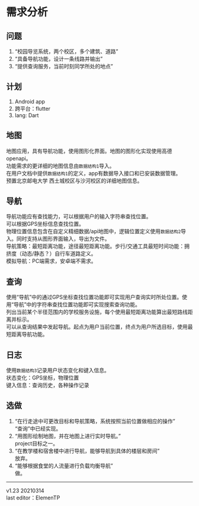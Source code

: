 # 需求分析
## 问题
1. “校园导览系统，两个校区，多个建筑、道路”
2. “具备导航功能，设计一条线路并输出”
3. “提供查询服务，当前时刻同学所处的地点”
## 计划
1. Android app  
2. 跨平台：flutter  
3. lang: Dart  
## 地图
地图应用，具有导航功能，使用图形化界面。地图的图形化实现使用高德openapi。  
功能需求的更详细的地图信息由`数据结构1`导入。  
在用户文档中提供`数据结构1`的定义，app有数据导入接口和已安装数据管理。  
预置北京邮电大学 西土城校区与沙河校区的详细地图信息。  
## 导航
导航功能应有查找能力，可以根据用户的输入字符串查找位置。  
可以根据GPS坐标信息查找位置。  
物理位置信息包含在自定义精细数据/api地图中，逻辑位置定义使用`数据结构2`导入。同时支持从图形界面输入，导出为文件。  
导航策略：最短距离功能，途径最短距离功能。步行/交通工具最短时间功能：拥挤度（动态/静态？）自行车道路定义。  
模拟导航：PC端需求，安卓端不需求。  
## 查询
使用“导航”中的通过GPS坐标查找位置功能即可实现用户查询实时所处位置。使用“导航”中的字符串查找位置功能即可实现搜索查询功能。  
列出当前某个半径范围内的学校服务设施，每个使用最短距离功能算出最短路线距离并标示。  
可以从查询结果中发起导航。起点为用户当前位置，终点为用户所选目标，使用最短距离导航功能。  
## 日志
使用`数据结构3`记录用户状态变化和键入信息。  
状态变化：GPS坐标，物理位置  
键入信息：查询历史，各种操作记录  
## 选做
1. “在行走途中可更改目标和导航策略，系统按照当前位置做相应的操作”  
“查询”中已经实现。
2. “用图形绘制地图，并在地图上进行实时导航。”  
project目标之一。
3. “在教学楼和宿舍楼中进行导航，能够导航到具体的楼层和房间”  
放弃。
4. “能够根据食堂的人流量进行负载均衡导航”  
做。
---
v1.23 20210314  
last editor：ElemenTP